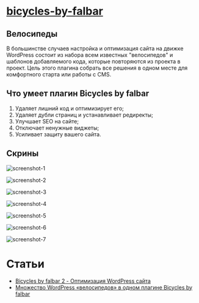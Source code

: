 # [bicycles-by-falbar](https://wordpress.org/plugins/bicycles-by-falbar/)

## Велосипеды

В большинстве случаев настройка и оптимизация сайта на движке WordPress состоит из набора
всем известных "велосипедов" и шаблонов добавляемого кода, которые повторяются из проекта в проект.
Цель этого плагина собрать все решения в одном месте для комфортного старта или работы с CMS.

## Что умеет плагин Bicycles by falbar

1. Удаляет лишний код и оптимизирует его;
2. Удаляет дубли страниц и устанавливает редиректы;
3. Улучшает SEO на сайте;
4. Отключает ненужные виджеты;
5. Усиливает защиту вашего сайта.

## Скрины

![screenshot-1](https://ps.w.org/bicycles-by-falbar/assets/screenshot-1.jpg)

![screenshot-2](https://ps.w.org/bicycles-by-falbar/assets/screenshot-2.jpg)

![screenshot-3](https://ps.w.org/bicycles-by-falbar/assets/screenshot-3.jpg)

![screenshot-4](https://ps.w.org/bicycles-by-falbar/assets/screenshot-4.jpg)

![screenshot-5](https://ps.w.org/bicycles-by-falbar/assets/screenshot-5.jpg)

![screenshot-6](https://ps.w.org/bicycles-by-falbar/assets/screenshot-6.jpg)

![screenshot-7](https://ps.w.org/bicycles-by-falbar/assets/screenshot-7.jpg)

# Статьи

* [Bicycles by falbar 2 - Оптимизация WordPress сайта](http://falbar.ru/article/bicycles-by-falbar-2-optimizatsiya-wordpress-sajta)
* [Множество WordPress «велосипедов» в одном плагине Bicycles by falbar](http://falbar.ru/article/mnozhestvo-wordpress-velosipedov-v-odnom-plagine-bicycles-by-falbar)
